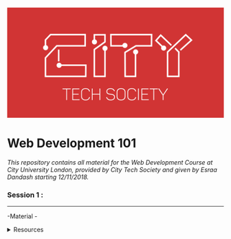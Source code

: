 ![logo](./Logo.png)
# Web Development 101

*This repository contains all material for the Web Development Course at City University London, provided by City Tech Society     and given by Esraa Dandash starting 12/11/2018.*

### Session 1 : ###
--------
-Material
      - <details>
           <summary>Resources</summary>
           <p>Resource 1</p>
         </details>

